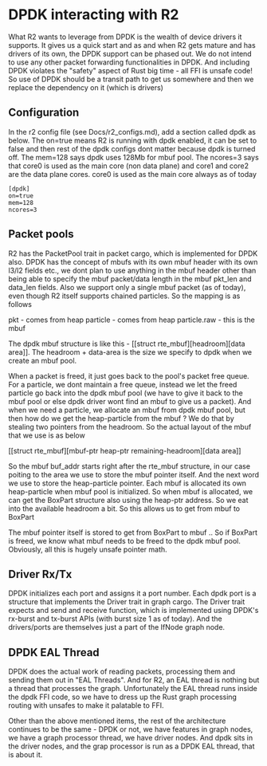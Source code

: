 # DPDK interacting with R2

What R2 wants to leverage from DPDK is the wealth of device drivers it supports. It gives us a quick start and as and when R2 gets mature and has drivers of its own,
the DPDK support can be phased out. We do not intend to use any other packet forwarding functionalities in DPDK. And including DPDK violates the "safety" aspect of
Rust big time - all FFI is unsafe code! So use of DPDK should be a transit path to get us somewhere and then we replace the dependency on it (which is drivers)

## Configuration

In the r2 config file (see Docs/r2_configs.md), add a section called dpdk as below. The on=true means R2 is running with dpdk enabled, it can be set to false and then rest of the dpdk configs dont matter because dpdk is turned off. The mem=128 says dpdk uses 128Mb for mbuf pool. The ncores=3 says that core0 is used as the main core (non data plane) and core1 and core2 are the data plane cores. core0 is used as the main core always as of today

```
[dpdk]
on=true
mem=128
ncores=3
```

## Packet pools

R2 has the PacketPool trait in packet cargo, which is implemented for DPDK also. DPDK has the concept of mbufs with its own mbuf header with its own l3/l2 fields etc.,
we dont plan to use anything in the mbuf header other than being able to specify the mbuf packet/data length in the mbuf pkt_len and data_len fields. Also we support
only a single mbuf packet (as of today), even though R2 itself supports chained particles. So the mapping is as follows

pkt - comes from heap
particle - comes from heap
particle.raw - this is the mbuf

The dpdk mbuf structure is like this - [[struct rte_mbuf][headroom][data area]]. The headroom + data-area is the size we specify to dpdk when we create an mbuf pool.

When a packet is freed, it just goes back to the pool's packet free queue. For a particle, we dont maintain a free queue, instead we let the freed particle go back
into the dpdk mbuf pool (we have to give it back to the mbuf pool or else dpdk driver wont find an mbuf to give us a packet). And when we need a particle, we allocate
an mbuf from dpdk mbuf pool, but then how do we get the heap-particle from the mbuf ? We do that by stealing two pointers from the headroom. So the actual layout
of the mbuf that we use is as below

[[struct rte_mbuf][mbuf-ptr heap-ptr remaining-headroom][data area]]

So the mbuf buf_addr starts right after the rte_mbuf structure, in our case poiting to the area we use to store the mbuf pointer itself. And the next word we use
to store the heap-particle pointer. Each mbuf is allocated its own heap-particle when mbuf pool is initialized. So when mbuf is allocated, we can get the BoxPart
structure also using the heap-ptr address. So we eat into the available headroom a bit. So this allows us to get from mbuf to BoxPart

The mbuf pointer itself is stored to get from BoxPart to mbuf .. So if BoxPart is freed, we know what mbuf needs to be freed to the dpdk mbuf pool. Obviously, all 
this is hugely unsafe pointer math.

## Driver Rx/Tx

DPDK initializes each port and assigns it a port number. Each dpdk port is a structure that implements the Driver trait in graph cargo. The Driver trait expects
and send and receive function, which is implemented using DPDK's rx-burst and tx-burst APIs (with burst size 1 as of today). And the drivers/ports are themselves
just a part of the IfNode graph node.

## DPDK EAL Thread

DPDK does the actual work of reading packets, processing them and sending them out in "EAL Threads". And for R2, an EAL thread is nothing but a thread that processes
the graph. Unfortunately the EAL thread runs inside the dpdk FFI code, so we have to dress up the Rust graph processing routing with unsafes to make it palatable
to FFI.

Other than the above mentioned items, the rest of the architecture continues to be the same - DPDK or not, we have features in graph nodes, we have a graph
processor thread, we have driver nodes. And dpdk sits in the driver nodes, and the grap processor is run as a DPDK EAL thread, that is about it.
